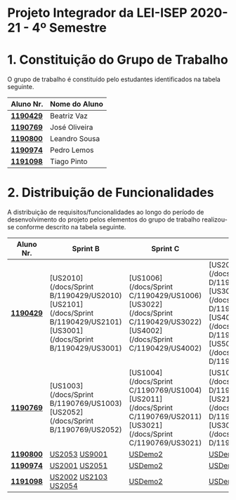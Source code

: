 # Projeto Integrador da LEI-ISEP 2020-21 - 4º Semestre

# 1. Constituição do Grupo de Trabalho

O grupo de trabalho é constituído pelo estudantes identificados na tabela seguinte.

| Aluno Nr.	   | Nome do Aluno			    |
|--------------|------------------------------|
| **[1190429](/docs/1190429/)**  | Beatriz Vaz                |
| **[1190769](/docs/1190769/)**  | José Oliveira                |
| **[1190800](/docs/1190800/)**  | Leandro Sousa                |
| **[1190974](/docs/1190974/)**  | Pedro Lemos                |
| **[1191098](/docs/1191098/)**  | Tiago Pinto                |


# 2. Distribuição de Funcionalidades ###

A distribuição de requisitos/funcionalidades ao longo do período de desenvolvimento do projeto pelos elementos do grupo de trabalho realizou-se conforme descrito na tabela seguinte.

| Aluno Nr.	| Sprint B | Sprint C | Sprint D |
|------------|----------|----------|----------|
| [**1190429**](/docs/1190429/)| [US2010](/docs/Sprint B/1190429/US2010) [US2101](/docs/Sprint B/1190429/US2101) [US3001](/docs/Sprint B/1190429/US3001)| [US1006](/docs/Sprint C/1190429/US1006) [US3022](/docs/Sprint C/1190429/US3022) [US4002](/docs/Sprint C/1190429/US4002)| [US2013](/docs/Sprint D/1190429/US2013) [US3023](/docs/Sprint D/1190429/US3023) [US4071](/docs/Sprint D/1190429/US4071) [US5002](/docs/Sprint D/1190429/US5002)|
| [**1190769**](/docs/1190769/)| [US1003](/docs/Sprint B/1190769/US1003) [US2052](/docs/Sprint B/1190769/US2052)| [US1004](/docs/Sprint C/1190769/US1004) [US2011](/docs/Sprint C/1190769/US2011) [US3021](/docs/Sprint C/1190769/US3021)| [US1007](/docs/Sprint D/1190769/US1007) [US2102](/docs/Sprint D/1190769/US2102) [US3051](/docs/Sprint D/1190769/US3051) |
| [**1190800**](/docs/1190800/)| [US2053](/docs/US2053) [US9001](/docs/US9001)| [USDemo2](/docs/USDemo2)| [USDemo3](/docs/USDemo3) |
| [**1190974**](/docs/1190974/)| [US2001](/docs/US2001) [US2051](/docs/US2051)| [USDemo2](/docs/USDemo2)| [USDemo3](/docs/USDemo3) |
| [**1191098**](/docs/1191098/)| [US2002](/docs/US2002) [US2103](/docs/US2103) [US2054](/docs/US2054)| [USDemo2](/docs/USDemo2)| [USDemo3](/docs/USDemo3) |